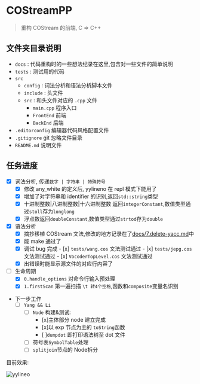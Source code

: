 # COStreamPP
>重构 COStream 的前端, C => C++
## 文件夹目录说明
- `docs` : 代码重构时的一些想法纪录在这里,包含对一些文件的简单说明
- `tests` : 测试用的代码
- `src`
  - `config` : 词法分析和语法分析脚本文件
  - `include` : 头文件
  - `src` : 和头文件对应的 `.cpp` 文件
      - `main.cpp` 程序入口
      - `FrontEnd` 前端
      - `BackEnd`  后端
- `.editorconfig` 编辑器代码风格配置文件
- `.gitignore` git 忽略文件目录
- `README.md` 说明文件
## 任务进度
- [x] 词法分析, 传递`数字 | 字符串 | 特殊符号`
    - [x]  修改 any_white 的定义后, yylineno 在 repl 模式下能用了
    - [x]  增加了对字符串和 identifier 的识别,返回`std::string`类型
    - [x]  十进制整数|八进制整数|十六进制整数 返回`integerConstant`,数值类型通过`stoll`存为`longlong`
    - [x]  浮点数返回`doubleConstant`,数值类型通过`strtod`存为`double`
- [x] 语法分析
    - [x]  摘抄移植 COStream 文法,修改的地方记录在了[docs/7.delete-yacc.md](https://github.com/DML308/COStreamPP/blob/master/docs/7.delete-yacc.md)中
    - [x]  能 make 通过了
    - [x]  调试 bug 完成
      - [x] `tests/wang.cos`      文法测试通过
      - [x] `tests/jepg.cos`      文法测试通过
      - [x] `VocoderTopLevel.cos` 文法测试通过
    - [x] 出错误时能显示源文件的对应行内容了
- [ ] 生命周期
  - [x] `0.handle_options` 对命令行输入预处理
  - [x] `1.firstScan` 第一遍扫描 `\t 转4个空格`,函数和`composite`变量名识别
- 下一步工作
    - [ ] `Yang && Li`
      - [ ] `Node` 构建&测试:
        - [x]主体部分 node 建立完成
        - [x]以 exp 节点为主的 `toString`函数
        - [ ]`dumpdot` 即打印语法树至 dot 文件
      - [ ] 符号表`SymbolTable`处理
      - [ ] `splitjoin`节点的 Node拆分

目前效果:

![yylineo](https://i.loli.net/2018/12/20/5c1b84cabe32d.png)
